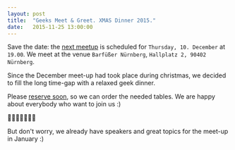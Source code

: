 ```yaml
---
layout: post
title:  "Geeks Meet & Greet. XMAS Dinner 2015."
date:   2015-11-25 13:00:00
---
```


Save the date: the [next meetup][next-meetup] is scheduled for `Thursday, 10. December` at `19.00`. We meet at the venue `Barfüßer Nürnberg`, `Hallplatz 2, 90402 Nürnberg`.

Since the December meet-up had took place during christmas, we decided to fill the long time-gap with a relaxed geek dinner.

Please [reserve soon][next-meetup], so we can order the needed tables. We are
happy about everybody who want to join us :)

🎄🎄🎄🎄🎄🎄🎄

But don't worry, we already have speakers and great topics for the meet-up in January :)

[next-meetup]: http://www.meetup.com/de/FrankenJS/events/227010898/
